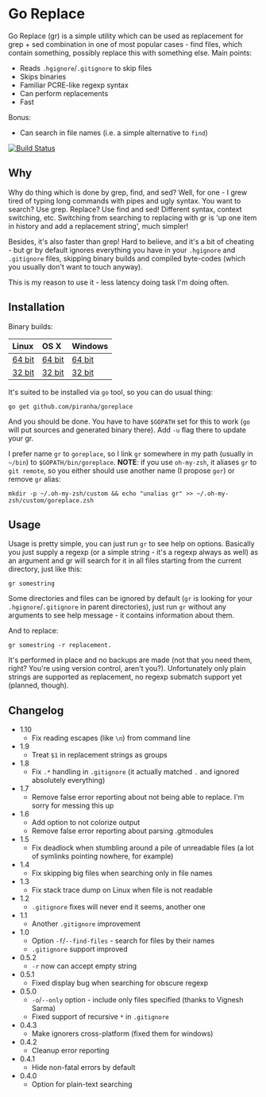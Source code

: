 # Go Replace

Go Replace (gr) is a simple utility which can be used as replacement for grep +
sed combination in one of most popular cases - find files, which contain
something, possibly replace this with something else. Main points:

 - Reads `.hgignore`/`.gitignore` to skip files
 - Skips binaries
 - Familiar PCRE-like regexp syntax
 - Can perform replacements
 - Fast

Bonus:

 - Can search in file names (i.e. a simple alternative to `find`)

[![Build Status](https://travis-ci.org/piranha/goreplace.png)](https://travis-ci.org/piranha/goreplace)

## Why

Why do thing which is done by grep, find, and sed? Well, for one - I grew tired
of typing long commands with pipes and ugly syntax. You want to search? Use
grep. Replace? Use find and sed! Different syntax, context switching,
etc. Switching from searching to replacing with gr is 'up one item in
history and add a replacement string', much simpler!

Besides, it's also faster than grep! Hard to believe, and it's a bit of cheating -
but gr by default ignores everything you have in your `.hgignore` and
`.gitignore` files, skipping binary builds and compiled byte-codes (which you
usually don't want to touch anyway).

This is my reason to use it - less latency doing task I'm doing often.

## Installation

Binary builds:

| Linux         | OS X          | Windows       |
|:--------------|:--------------|:--------------|
| [64 bit][l64] | [64 bit][x64] | [64 bit][w64] |
| [32 bit][l32] | [32 bit][x32] | [32 bit][w32] |

[l64]: http://solovyov.net/files/gr-64-linux
[l32]: http://solovyov.net/files/gr-32-linux
[x64]: http://solovyov.net/files/gr-64-osx
[x32]: http://solovyov.net/files/gr-32-osx
[w64]: http://solovyov.net/files/gr-64-win.exe
[w32]: http://solovyov.net/files/gr-32-win.exe

It's suited to be installed via `go` tool, so you can do usual thing:

    go get github.com/piranha/goreplace

And you should be done. You have to have `$GOPATH` set for this to work (`go`
will put sources and generated binary there). Add `-u` flag there to update your
gr.

I prefer name `gr` to `goreplace`, so I link `gr` somewhere in my path (usually
in `~/bin`) to `$GOPATH/bin/goreplace`. **NOTE**: if you use `oh-my-zsh`, it
aliases `gr` to `git remote`, so you either should use another name (I propose
`gor`) or remove `gr` alias:

```
mkdir -p ~/.oh-my-zsh/custom && echo "unalias gr" >> ~/.oh-my-zsh/custom/goreplace.zsh
```

## Usage

Usage is pretty simple, you can just run `gr` to see help on options. Basically
you just supply a regexp (or a simple string - it's a regexp always as well) as
an argument and gr will search for it in all files starting from the
current directory, just like this:

    gr somestring

Some directories and files can be ignored by default (`gr` is looking for your
`.hgignore`/`.gitignore` in parent directories), just run `gr` without any
arguments to see help message - it contains information about them.

And to replace:

    gr somestring -r replacement.

It's performed in place and no backups are made (not that you need them, right?
You're using version control, aren't you?). Unfortunately only plain strings are
supported as replacement, no regexp submatch support yet (planned, though).

## Changelog

 - 1.10
   - Fix reading escapes (like `\n`) from command line
 - 1.9
   - Treat `$1` in replacement strings as groups
 - 1.8
   - Fix `.*` handling in `.gitignore` (it actually matched `.` and ignored
     absolutely everything)
 - 1.7
   - Remove false error reporting about not being able to replace. I'm sorry for
     messing this up
 - 1.6
   - Add option to not colorize output
   - Remove false error reporting about parsing .gitmodules
 - 1.5
   - Fix deadlock when stumbling around a pile of unreadable files (a lot of
     symlinks pointing nowhere, for example)
 - 1.4
   - Fix skipping big files when searching only in file names
 - 1.3
   - Fix stack trace dump on Linux when file is not readable
 - 1.2
   - `.gitignore` fixes will never end it seems, another one
 - 1.1
   - Another `.gitignore` improvement
 - 1.0
   - Option `-f`/`--find-files` - search for files by their names
   - `.gitignore` support improved
 - 0.5.2
   - `-r` now can accept empty string
 - 0.5.1
   - Fixed display bug when searching for obscure regexp
 - 0.5.0
   - `-o`/`--only` option  - include only files specified (thanks to Vignesh
     Sarma)
   - Fixed support of recursive `*` in `.gitignore`
 - 0.4.3
   - Make ignorers cross-platform (fixed them for windows)
 - 0.4.2
   - Cleanup error reporting
 - 0.4.1
   - Hide non-fatal errors by default
 - 0.4.0
   - Option for plain-text searching
